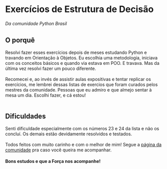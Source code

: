 <h1>Exercícios de Estrutura de Decisão</h1>
  <h6>Da comunidade Python Brasil</h6>
  <h2>O porquê</h2>
    <p>
      Resolvi fazer esses exercícios depois de meses estudando Python e travando em Orientação à Objetos. Eu escolhia uma metodologia, iniciava com os 
      conceitos básicos e quando via estava em POO. E travava. Mas da última vez resolvi fazer um pouco diferente. <br><br>
      Recomecei e, ao invés de assistir aulas expositivas e tentar replicar os exercícios, me lembrei dessas listas de exercios que foram curados pelos<br>
      mestres da comunidade. Pessoas que eu admiro e que almejo sentar à mesa um dia. Escolhi fazer, e cá estou!<br><br>
    </p>
  <h2>Dificuldades</h2>
    <p>
      Senti dificuldade especialmente com os números 23 e 24 da lista e não os concluí. Os demais estão devidamente resolvidos e testados.<br><br>
      Todos feitos com muito carinho e com o melhor de mim! Segue a <a href="https://wiki.python.org.br/EstruturaDeDecisao">página da comunidade</a> 
      pra caso você queira me acompanhar.<br>
    </p>
    <h4>Bons estudos e que a Força nos acompanhe!</h4>
